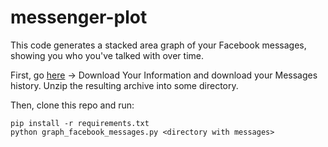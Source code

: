 # messenger-plot
This code generates a stacked area graph of your Facebook messages, showing you who you've talked with over time.

First, go [here](https://www.facebook.com/settings?tab=your_facebook_information) -> Download Your Information and download your Messages history. Unzip the resulting archive into some directory.

Then, clone this repo and run:
```
pip install -r requirements.txt
python graph_facebook_messages.py <directory with messages>
```
